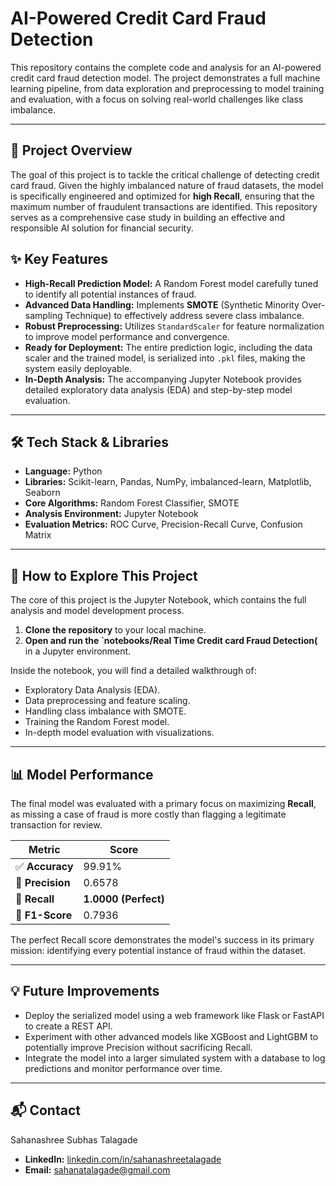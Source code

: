 # AI-Powered Credit Card Fraud Detection

This repository contains the complete code and analysis for an AI-powered credit card fraud detection model. The project demonstrates a full machine learning pipeline, from data exploration and preprocessing to model training and evaluation, with a focus on solving real-world challenges like class imbalance.

---

## 🚀 Project Overview

The goal of this project is to tackle the critical challenge of detecting credit card fraud. Given the highly imbalanced nature of fraud datasets, the model is specifically engineered and optimized for **high Recall**, ensuring that the maximum number of fraudulent transactions are identified. This repository serves as a comprehensive case study in building an effective and responsible AI solution for financial security.

## ✨ Key Features

-   **High-Recall Prediction Model:** A Random Forest model carefully tuned to identify all potential instances of fraud.
-   **Advanced Data Handling:** Implements **SMOTE** (Synthetic Minority Over-sampling Technique) to effectively address severe class imbalance.
-   **Robust Preprocessing:** Utilizes `StandardScaler` for feature normalization to improve model performance and convergence.
-   **Ready for Deployment:** The entire prediction logic, including the data scaler and the trained model, is serialized into `.pkl` files, making the system easily deployable.
-   **In-Depth Analysis:** The accompanying Jupyter Notebook provides detailed exploratory data analysis (EDA) and step-by-step model evaluation.

---

## 🛠️ Tech Stack & Libraries

-   **Language:** Python
-   **Libraries:** Scikit-learn, Pandas, NumPy, imbalanced-learn, Matplotlib, Seaborn
-   **Core Algorithms:** Random Forest Classifier, SMOTE
-   **Analysis Environment:** Jupyter Notebook
-   **Evaluation Metrics:** ROC Curve, Precision-Recall Curve, Confusion Matrix

---

## 🔬 How to Explore This Project

The core of this project is the Jupyter Notebook, which contains the full analysis and model development process.

1.  **Clone the repository** to your local machine.
2.  **Open and run the `notebooks/Real Time Credit card Fraud Detection(** in a Jupyter environment.

Inside the notebook, you will find a detailed walkthrough of:
-   Exploratory Data Analysis (EDA).
-   Data preprocessing and feature scaling.
-   Handling class imbalance with SMOTE.
-   Training the Random Forest model.
-   In-depth model evaluation with visualizations.

---

## 📊 Model Performance

The final model was evaluated with a primary focus on maximizing **Recall**, as missing a case of fraud is more costly than flagging a legitimate transaction for review.

| Metric          | Score              |
|-----------------|--------------------|
| ✅ **Accuracy**   | 99.91%             |
| 🎯 **Precision**  | 0.6578             |
| 🚨 **Recall**     | **1.0000 (Perfect)** |
| 🔄 **F1-Score**  | 0.7936             |

The perfect Recall score demonstrates the model's success in its primary mission: identifying every potential instance of fraud within the dataset.

---

## 💡 Future Improvements

-   Deploy the serialized model using a web framework like Flask or FastAPI to create a REST API.
-   Experiment with other advanced models like XGBoost and LightGBM to potentially improve Precision without sacrificing Recall.
-   Integrate the model into a larger simulated system with a database to log predictions and monitor performance over time.

---

## 📬 Contact

Sahanashree Subhas Talagade
-   **LinkedIn:** [linkedin.com/in/sahanashreetalagade](https://www.linkedin.com/in/sahanashreetalagade/)
-   **Email:** sahanatalagade@gmail.com
